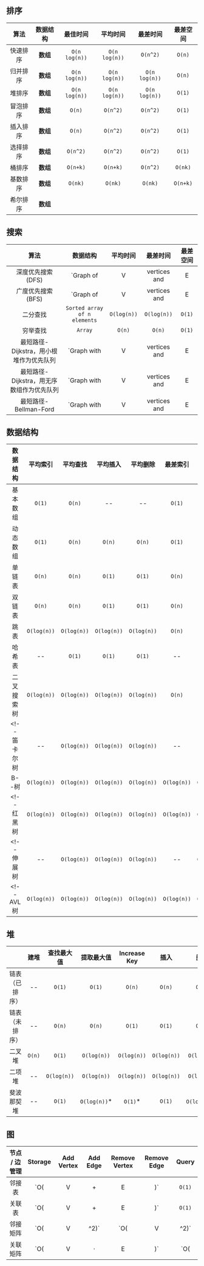 ## 排序
算法 | 数据结构 | 最佳时间 | 平均时间 | 最差时间 | 最差空间
| :---: | :---: | :---: | :---: | :---: | :---: |
快速排序 | **数组** | `O(n log(n))` | `O(n log(n))` | ``O(n^2)`` | `O(n)`
归并排序 | **数组** | `O(n log(n))` | `O(n log(n))` | `O(n log(n))` | `O(n)`
堆排序 | **数组** | `O(n log(n))` | `O(n log(n))` | `O(n log(n))` | `O(1)`
冒泡排序 | **数组** | `O(n)` | `O(n^2)` | `O(n^2)` | `O(1)`
插入排序 | **数组** | `O(n)` | `O(n^2)` | `O(n^2)` | `O(1)`
选择排序 | **数组** | `O(n^2)` | `O(n^2)` | `O(n^2)` | `O(1)`
桶排序 | **数组** | `O(n+k)` | `O(n+k)` | `O(n^2)` | `O(nk)`
基数排序 | **数组** | `O(nk)` | `O(nk)` | `O(nk)` | `O(n+k)`
希尔排序 |  **数组** 

## 搜索
算法 | 数据结构 | 平均时间 | 最差时间 | 最差空间
| :---: | :---: | :---: |  :---: |  :---: | 
深度优先搜索 (DFS) | `Graph of |V| vertices and |E| edges` | -- | `O(|E| + |V|)` | `O(|V|)`
广度优先搜索 (BFS) | `Graph of |V| vertices and |E| edges` | -- | `O(|E| + |V|)` | `O(|V|)`
二分查找 | `Sorted array of n elements` | ``O(log(n))`` | ``O(log(n))`` | `O(1)`
穷举查找 | `Array` | `O(n)` | `O(n)` | `O(1)`
最短路径-Dijkstra，用小根堆作为优先队列 | `Graph with |V| vertices and |E| edges` | `O((|V| + |E|) log |V|)` | `O((|V| + |E|) log |V|)` | `O(|V|)`
最短路径-Dijkstra，用无序数组作为优先队列 | `Graph with |V| vertices and |E| edges` | `O(|V|^2)` | `O(|V|^2)` | `O(|V|)`
最短路径-Bellman-Ford | `Graph with |V| vertices and |E| edges` | `O(|V||E|)` | `O(|V||E|)` | `O(|V|)`

## 数据结构
数据结构 | 平均索引 | 平均查找 | 平均插入 | 平均删除 | 最差索引 | 最差查找 | 最差插入 | 最差删除 | 最差空间
| :---: | :---: | :---: | :---: | :---: | :---: | :---: | :---: | :---: | :---: | 
基本数组 | `O(1)` | `O(n)` | -- | -- | `O(1)` | `O(n)` | -- | -- | `O(n)`
动态数组 | `O(1)` | `O(n)` | `O(n)` | `O(n)` | `O(1)` | `O(n)` | `O(n)` | `O(n)` | `O(n)`
单链表 | `O(n)` | `O(n)` | `O(1)` | `O(1)` | `O(n)` | `O(n)` | `O(1)` | `O(1)` | `O(n)`
双链表 | `O(n)` | `O(n)` | `O(1)` | `O(1)` | `O(n)` | `O(n)` | `O(1)` | `O(1)` | `O(n)`
跳表 | ``O(log(n))`` | ``O(log(n))`` | ``O(log(n))`` | ``O(log(n))`` | `O(n)` | `O(n)` | `O(n)` | `O(n)` | `O(n log(n))`
哈希表 | -- | `O(1)` | `O(1)` | `O(1)` | -- | `O(n)` | `O(n)` | `O(n)` | `O(n)`
二叉搜索树 | ``O(log(n))`` | ``O(log(n))`` | ``O(log(n))`` | ``O(log(n))`` | `O(n)` | `O(n)` | `O(n)` | `O(n)` | `O(n)`
<!-- 笛卡尔树 | -- | ``O(log(n))`` | ``O(log(n))`` | ``O(log(n))`` | -- | `O(n)` | `O(n)` | `O(n)` | `O(n)`
B--树 | ``O(log(n))`` | ``O(log(n))`` | ``O(log(n))`` | ``O(log(n))`` | ``O(log(n))`` | ``O(log(n))`` | ``O(log(n))`` | ``O(log(n))`` | `O(n)` -->
<!-- 红黑树 | ``O(log(n))`` | ``O(log(n))`` | ``O(log(n))`` | ``O(log(n))`` | ``O(log(n))`` | ``O(log(n))`` | ``O(log(n))`` | ``O(log(n))`` | `O(n)` -->
<!-- 伸展树 | -- | ``O(log(n))`` | ``O(log(n))`` | ``O(log(n))`` | -- | ``O(log(n))`` | ``O(log(n))`` | ``O(log(n))`` | `O(n)` -->
<!-- AVL 树 | ``O(log(n))`` | ``O(log(n))`` | ``O(log(n))`` | ``O(log(n))`` | ``O(log(n))`` | ``O(log(n))`` | ``O(log(n))`` | ``O(log(n))`` | `O(n)` -->

## 堆
|  | 建堆 | 查找最大值 | 提取最大值 | Increase Key | 插入 | 删除 | 合并 |  
| :---: | :---: | :---: | :---: | :---: | :---: | :---: | :---: |
链表（已排序） | -- | `O(1)` | `O(1)` | `O(n)` | `O(n)` | `O(1)` | `O(m+n)`
链表（未排序） | -- | `O(n)` | `O(n)` | `O(1)` | `O(1)` | `O(1)` | `O(1)`
二叉堆 | `O(n)` | `O(1)` | `O(log(n))` | `O(log(n))` | `O(log(n))` | `O(log(n))` | `O(m+n)`
二项堆 | -- | `O(log(n))` | `O(log(n))` | `O(log(n))` | `O(log(n))` | `O(log(n))` | `O(log(n))`
斐波那契堆 | -- | `O(1)` | `O(log(n))`* | `O(1)`* | `O(1)` | `O(log(n))`* | `O(1)`

## 图
节点 / 边 管理 | Storage | Add Vertex | Add Edge | Remove Vertex | Remove Edge | Query
| :---: | :---: | :---: | :---: | :---: | :---: | :---: |
邻接表 | `O(|V|+|E|)` | `O(1)` | `O(1)` | `O(|V| + |E|)` | `O(|E|)` | `O(|V|)`
关联表 | `O(|V|+|E|)` | `O(1)` | `O(1)` | `O(|E|)` | `O(|E|)` | `O(|E|)`
邻接矩阵 | `O(|V|^2)` | `O(|V|^2)` | `O(1)` | `O(|V|^2)` | `O(1)` | `O(1)`
关联矩阵 | `O(|V| ⋅ |E|)` | `O(|V| ⋅ |E|)` | `O(|V| ⋅ |E|)` | `O(|V| ⋅ |E|)` | `O(|V| ⋅ |E|)` | `O(|E|)`

